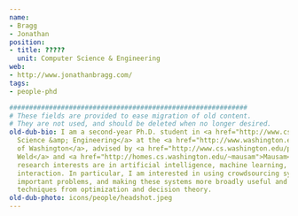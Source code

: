 ```yaml
---
name:
- Bragg
- Jonathan
position:
- title: ?????
  unit: Computer Science & Engineering
web:
- http://www.jonathanbragg.com/
tags:
- people-phd

############################################################
# These fields are provided to ease migration of old content.
# They are not used, and should be deleted when no longer desired.
old-dub-bio: I am a second-year Ph.D. student in <a href="http://www.cs.washington.edu/">Computer
  Science &amp; Engineering</a> at the <a href="http://www.washington.edu/">University
  of Washington</a>, advised by <a href="http://www.cs.washington.edu/people/faculty/weld">Dan
  Weld</a> and <a href="http://homes.cs.washington.edu/~mausam">Mausam</a>. My primary
  research interests are in artificial intelligence, machine learning, and human-computer
  interaction. In particular, I am interested in using crowdsourcing systems to solve
  important problems, and making these systems more broadly useful and scalable with
  techniques from optimization and decision theory.
old-dub-photo: icons/people/headshot.jpeg
---
```

